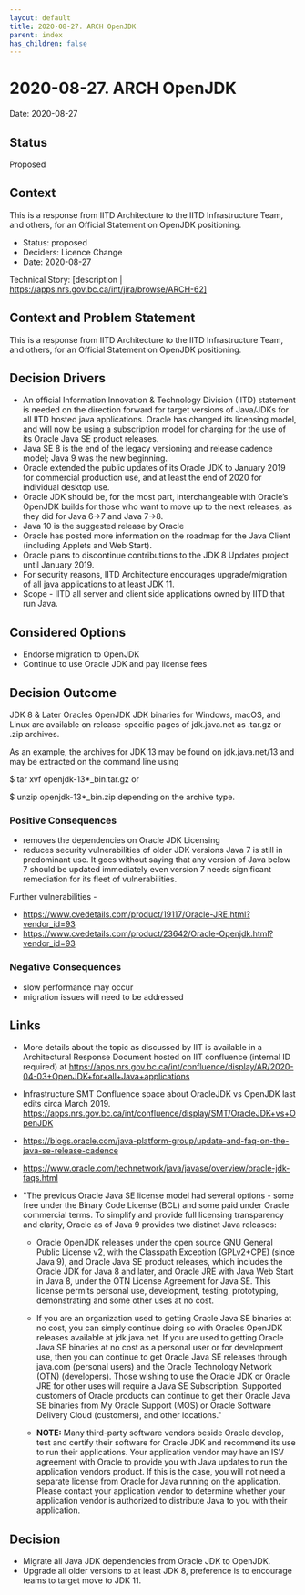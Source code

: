 ```yaml
---
layout: default
title: 2020-08-27. ARCH OpenJDK
parent: index
has_children: false
---
```

# 2020-08-27. ARCH OpenJDK

Date: 2020-08-27

## Status

Proposed

## Context

This is a response from IITD Architecture to the IITD Infrastructure Team, and others, for an Official Statement on OpenJDK positioning.

* Status: proposed
* Deciders: Licence Change
* Date: 2020-08-27

Technical Story: [description | <https://apps.nrs.gov.bc.ca/int/jira/browse/ARCH-62]>

## Context and Problem Statement

This is a response from IITD Architecture to the IITD Infrastructure Team, and others, for an Official Statement on OpenJDK positioning.

## Decision Drivers

* An official Information Innovation & Technology Division (IITD) statement is needed on the direction forward for target versions of Java/JDKs for all IITD hosted java applications.  Oracle has changed its licensing model, and will now be using a subscription model for charging for the use of its Oracle Java SE product releases.
* Java SE 8 is the end of the legacy versioning and release cadence model; Java 9 was the new beginning.
* Oracle extended the public updates of its Oracle JDK to January 2019 for commercial production use, and at least the end of 2020 for individual desktop use.
* Oracle JDK should be, for the most part, interchangeable with Oracle’s OpenJDK builds for those who want to move up to the next releases, as they did for Java 6->7 and Java 7->8.
* Java 10 is the suggested release by Oracle
* Oracle has posted more information on the roadmap for the Java Client (including Applets and Web Start).
* Oracle plans to discontinue contributions to the JDK 8 Updates project until January 2019.
* For security reasons, IITD Architecture encourages upgrade/migration of all java applications to at least JDK 11.
* Scope - IITD all server and client side applications owned by IITD that run Java.

## Considered Options

* Endorse migration to OpenJDK
* Continue to use Oracle JDK and pay license fees

## Decision Outcome

JDK 8 & Later
Oracles OpenJDK JDK binaries for Windows, macOS, and Linux are available on release-specific pages of jdk.java.net as .tar.gz or .zip archives.

As an example, the archives for JDK 13 may be found on jdk.java.net/13 and may be extracted on the command line using

$ tar xvf openjdk-13*_bin.tar.gz
or

$ unzip openjdk-13*_bin.zip
depending on the archive type.

### Positive Consequences

* removes the dependencies on Oracle JDK Licensing
* reduces security vulnerabilities of older JDK versions
Java 7 is still in predominant use. It goes without saying that any version of Java below 7 should be updated immediately even version 7 needs significant remediation for its fleet of vulnerabilities.

Further vulnerabilities - 
* <https://www.cvedetails.com/product/19117/Oracle-JRE.html?vendor_id=93> 
*	<https://www.cvedetails.com/product/23642/Oracle-Openjdk.html?vendor_id=93> 


### Negative Consequences

* slow performance may occur
* migration issues will need to be addressed

## Links

* More details about the topic as discussed by IIT is available in a Architectural Response Document hosted on IIT confluence (internal ID required) at
https://apps.nrs.gov.bc.ca/int/confluence/display/AR/2020-04-03+OpenJDK+for+all+Java+applications

* Infrastructure SMT Confluence space about  OracleJDK vs OpenJDK  last edits circa March 2019.
https://apps.nrs.gov.bc.ca/int/confluence/display/SMT/OracleJDK+vs+OpenJDK

* <https://blogs.oracle.com/java-platform-group/update-and-faq-on-the-java-se-release-cadence>

* <https://www.oracle.com/technetwork/java/javase/overview/oracle-jdk-faqs.html>

* "The previous Oracle Java SE license model had several options - some free under the Binary Code License (BCL) and some paid under Oracle commercial terms. To simplify and provide full licensing transparency and clarity, Oracle as of Java 9 provides two distinct Java releases:

  * Oracle OpenJDK releases under the open source GNU General Public License v2, with the Classpath Exception (GPLv2+CPE) (since Java 9),
and Oracle Java SE product releases, which includes the Oracle JDK for Java 8 and later, and Oracle JRE with Java Web Start in Java 8, under the OTN License Agreement for Java SE. This license permits personal use, development, testing, prototyping, demonstrating and some other uses at no cost.
  * If you are an organization used to getting Oracle Java SE binaries at no cost, you can simply continue doing so with Oracles OpenJDK releases available at jdk.java.net. If you are used to getting Oracle Java SE binaries at no cost as a personal user or for development use, then you can continue to get Oracle Java SE releases through java.com (personal users) and the Oracle Technology Network (OTN) (developers). Those wishing to use the Oracle JDK or Oracle JRE for other uses will require a Java SE Subscription. Supported customers of Oracle products can continue to get their Oracle Java SE binaries from My Oracle Support (MOS) or Oracle Software Delivery Cloud (customers), and other locations."

  * **NOTE:** Many third-party software vendors beside Oracle develop, test and certify their software for Oracle JDK and recommend its use to run their applications. Your application vendor may have an ISV agreement with Oracle to provide you with Java updates to run the application vendors product. If this is the case, you will not need a separate license from Oracle for Java running on the application. Please contact your application vendor to determine whether your application vendor is authorized to distribute Java to you with their application.

## Decision

* Migrate all Java JDK dependencies from Oracle JDK to OpenJDK.
* Upgrade all older versions to at least JDK 8, preference is to encourage teams to target move to JDK 11.
